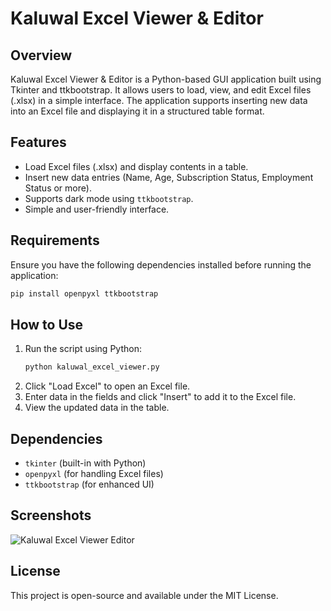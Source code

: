 # Kaluwal Excel Viewer & Editor

## Overview
Kaluwal Excel Viewer & Editor is a Python-based GUI application built using Tkinter and ttkbootstrap. It allows users to load, view, and edit Excel files (.xlsx) in a simple interface. The application supports inserting new data into an Excel file and displaying it in a structured table format.

## Features
- Load Excel files (.xlsx) and display contents in a table.
- Insert new data entries (Name, Age, Subscription Status, Employment Status or more).
- Supports dark mode using `ttkbootstrap`.
- Simple and user-friendly interface.

## Requirements
Ensure you have the following dependencies installed before running the application:

```sh
pip install openpyxl ttkbootstrap
```

## How to Use
1. Run the script using Python:
   ```sh
   python kaluwal_excel_viewer.py
   ```
2. Click "Load Excel" to open an Excel file.
3. Enter data in the fields and click "Insert" to add it to the Excel file.
4. View the updated data in the table.

## Dependencies
- `tkinter` (built-in with Python)
- `openpyxl` (for handling Excel files)
- `ttkbootstrap` (for enhanced UI)

## Screenshots

![Kaluwal Excel Viewer   Editor](https://github.com/user-attachments/assets/76baf3c9-5bf0-424a-a506-a4f2f57f4b3d)

## License
This project is open-source and available under the MIT License.

